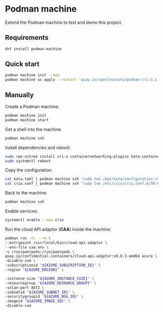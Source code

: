 # Podman machine

Extend the Podman machine to test and demo this project.

## Requirements

```sh
dnf install podman-machine
```

## Quick start

```sh
podman machine init --now
podman machine os apply --restart 'quay.io/spotlesstofu/podman-cri:5.1'
```

## Manually

Create a Podman machine:
```sh
podman machine init
podman machine start
```

Get a shell into the machine:
```sh
podman machine ssh
```

Install dependencies and reboot:
```sh
sudo rpm-ostree install cri-o containernetworking-plugins kata-containers
sudo systemctl reboot
```

Copy the configuration:
```sh
cat kata.toml | podman machine ssh "sudo tee /opt/kata/configuration-remote.toml"
cat crio.conf | podman machine ssh "sudo tee /etc/crio/crio.conf.d/50-kata-remote"
```

Back to the machine:
```sh
podman machine ssh
```

Enable services:
```sh
systemctl enable --now crio
```

Run the cloud API adaptor (**CAA**) inside the machine:
```sh
podman run -ti --rm \
--entrypoint /usr/local/bin/cloud-api-adaptor \
--env-file caa.env \
-v /run/peerpods:/run/peerpods \
quay.io/confidential-containers/cloud-api-adaptor:v0.8.2-amd64 azure \
-disable-cvm \
-subscriptionid "${AZURE_SUBSCRIPTION_ID}" \
-region "${AZURE_REGION}" \

-instance-size "${AZURE_INSTANCE_SIZE}" \
-resourcegroup "${AZURE_RESOURCE_GROUP}" \
-vxlan-port 8472 \
-subnetid "${AZURE_SUBNET_ID}" \
-securitygroupid "${AZURE_NSG_ID}" \
-imageid "${AZURE_IMAGE_ID}" \
-disable-cvm
```
